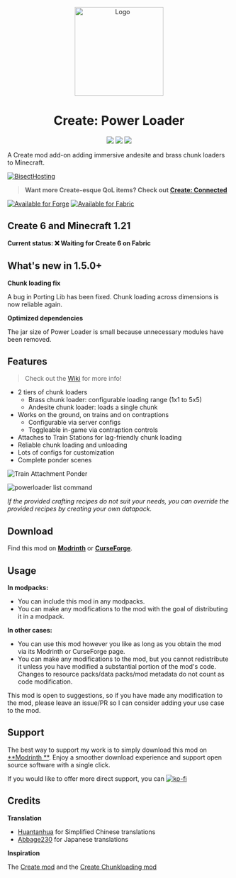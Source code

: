 <p align="center"><img src="https://raw.githubusercontent.com/hlysine/create_power_loader/main/src/main/resources/create_power_loader_icon.png" alt="Logo" width="200"></p>

<h1 align="center">Create: Power Loader</h1>

<p align="center">
    <a href="https://www.curseforge.com/minecraft/mc-mods/create-power-loader/files"><img src="https://cf.way2muchnoise.eu/versions/936020_all.svg"></a>
    <a href="https://modrinth.com/mod/create-power-loader/"><img src="https://img.shields.io/modrinth/dt/wPQ6GgFE?style=flat&label=Modrinth"></a>
    <a href="https://www.curseforge.com/minecraft/mc-mods/create-power-loader"><img src="https://img.shields.io/curseforge/dt/936020?style=flat&label=CurseForge"></a>
</p>

A Create mod add-on adding immersive andesite and brass chunk loaders to Minecraft.

[![BisectHosting](https://www.bisecthosting.com/partners/custom-banners/cd02548b-be01-4a01-b707-ffcb913f5299.webp)](https://bisecthosting.com/lysine)

> **Want more Create-esque QoL items? Check out [Create: Connected](https://modrinth.com/mod/create-connected)**

[![Available for Forge](https://cdn.jsdelivr.net/npm/@intergrav/devins-badges@3/assets/cozy/supported/forge_vector.svg)](https://modrinth.com/mod/create-power-loader/) [![Available for Fabric](https://cdn.jsdelivr.net/npm/@intergrav/devins-badges@3/assets/cozy/supported/fabric_vector.svg)](https://modrinth.com/mod/create-power-loader-fabric)

## Create 6 and Minecraft 1.21

**Current status: ❌ Waiting for Create 6 on Fabric**

## What's new in 1.5.0+

**Chunk loading fix**

A bug in Porting Lib has been fixed. Chunk loading across dimensions is now reliable again.

**Optimized dependencies**

The jar size of Power Loader is small because unnecessary modules have been removed.

## Features

> Check out the [Wiki](https://github.com/hlysine/create_power_loader/wiki) for more info!

- 2 tiers of chunk loaders
    - Brass chunk loader: configurable loading range (1x1 to 5x5)
    - Andesite chunk loader: loads a single chunk
- Works on the ground, on trains and on contraptions
    - Configurable via server configs
    - Toggleable in-game via contraption controls
- Attaches to Train Stations for lag-friendly chunk loading
- Reliable chunk loading and unloading
- Lots of configs for customization
- Complete ponder scenes

![Train Attachment Ponder](https://cdn.modrinth.com/data/wPQ6GgFE/images/0cdf2fecd6253f267cf32103e51a062b78ffaace.png)

![powerloader list command](https://github.com/hlysine/create_power_loader/assets/25472513/e28c9b7c-fa27-4ac1-aaf5-2500771439bd)

*If the provided crafting recipes do not suit your needs, you can override the provided recipes by creating your own
datapack.*

## Download

Find this mod on [**Modrinth**](https://modrinth.com/mod/create-power-loader) or
[**CurseForge**](https://legacy.curseforge.com/minecraft/mc-mods/create-power-loader).

## Usage

**In modpacks:**

- You can include this mod in any modpacks.
- You can make any modifications to the mod with the goal of distributing it in a modpack.

**In other cases:**

- You can use this mod however you like as long as you obtain the mod via its Modrinth or CurseForge page.
- You can make any modifications to the mod, but you cannot redistribute it unless you have modified a substantial
  portion of the mod's code. Changes to resource packs/data packs/mod metadata do not count as code modification.

This mod is open to suggestions, so if you have made any modification to the mod, please leave an issue/PR so I can
consider adding your use case to the mod.

## Support

The best way to support my work is to simply download this mod on [**Modrinth
**](https://modrinth.com/mod/create-power-loader).
Enjoy a smoother download experience and support open source software with a single click.

If you would like to offer more direct support, you
can [![ko-fi](https://ko-fi.com/img/githubbutton_sm.svg)](https://ko-fi.com/O4O2TL8YV)

## Credits

**Translation**

- [Huantanhua](https://github.com/Huantanhua) for Simplified Chinese translations
- [Abbage230](https://github.com/Abbage230) for Japanese translations

**Inspiration**

The [Create mod](https://github.com/Creators-of-Create/Create) and
the [Create Chunkloading mod](https://github.com/embeddedt/CreateChunkloading)
